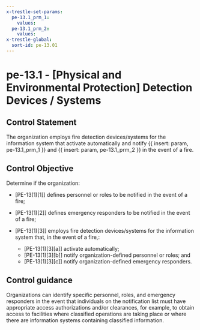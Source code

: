 ```yaml
---
x-trestle-set-params:
  pe-13.1_prm_1:
    values:
  pe-13.1_prm_2:
    values:
x-trestle-global:
  sort-id: pe-13.01
---
```


# pe-13.1 - \[Physical and Environmental Protection\] Detection Devices / Systems

## Control Statement

The organization employs fire detection devices/systems for the information system that activate automatically and notify {{ insert: param, pe-13.1_prm_1 }} and {{ insert: param, pe-13.1_prm_2 }} in the event of a fire.

## Control Objective

Determine if the organization:

- \[PE-13(1)[1]\] defines personnel or roles to be notified in the event of a fire;

- \[PE-13(1)[2]\] defines emergency responders to be notified in the event of a fire;

- \[PE-13(1)[3]\] employs fire detection devices/systems for the information system that, in the event of a fire,:

  - \[PE-13(1)[3][a]\] activate automatically;
  - \[PE-13(1)[3][b]\] notify organization-defined personnel or roles; and
  - \[PE-13(1)[3][c]\] notify organization-defined emergency responders.

## Control guidance

Organizations can identify specific personnel, roles, and emergency responders in the event that individuals on the notification list must have appropriate access authorizations and/or clearances, for example, to obtain access to facilities where classified operations are taking place or where there are information systems containing classified information.
